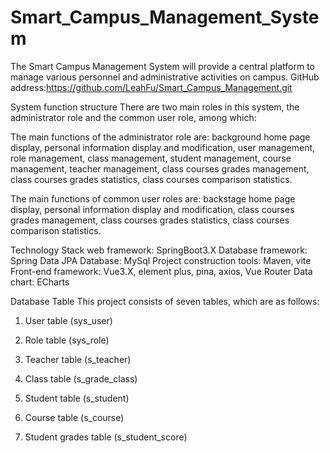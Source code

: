 # Smart_Campus_Management_System

The Smart Campus Management System will provide a central platform
to manage various personnel and administrative activities on campus.
GitHub address:https://github.com/LeahFu/Smart_Campus_Management.git

System function structure
There are two main roles in this system, the administrator role and the common user role,
among which:

The main functions of the administrator role are:
background home page display,
personal information display and modification,
user management,
role management,
class management,
student management,
course management,
teacher management,
class courses grades management,
class courses grades statistics,
class courses comparison statistics.

The main functions of common user roles are:
backstage home page display,
personal information display and modification,
class courses grades management,
class courses grades statistics,
class courses comparison statistics.

Technology Stack
web framework: SpringBoot3.X
Database framework: Spring Data JPA
Database: MySql
Project construction tools: Maven, vite
Front-end framework: Vue3.X, element plus, pina, axios, Vue Router
Data chart: ECharts

Database Table
This project consists of seven tables, which are as follows:

1. User table (sys_user)

2. Role table (sys_role)

3. Teacher table (s_teacher)

4. Class table (s_grade_class)

5. Student table (s_student)

6. Course table (s_course)

7. Student grades table (s_student_score)

